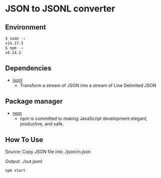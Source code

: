 # JSON to JSONL converter

## Environment

```zsh
$ node -v
v14.17.3
$ npm -v
v6.14.3
```

## Dependencies

- [jsonl](https://www.npmjs.com/package/jsonl)
  - Transform a stream of JSON into a stream of Line Delimited JSON

## Package manager

- [npm](https://nodejs.org/en/)
  - npm is committed to making JavaScript development elegant, productive, and safe.

## How To Use

Source: Copy JSON file into ./json/in.json

Output: ./out.jsonl

```bash
npm start
```